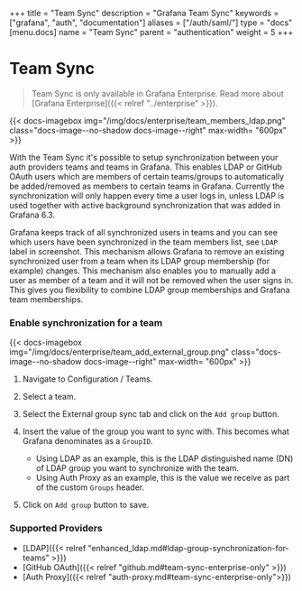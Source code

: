 +++
title = "Team Sync"
description = "Grafana Team Sync"
keywords = ["grafana", "auth", "documentation"]
aliases = ["/auth/saml/"]
type = "docs"
[menu.docs]
name = "Team Sync"
parent = "authentication"
weight = 5
+++

# Team Sync

> Team Sync is only available in Grafana Enterprise. Read more about [Grafana Enterprise]({{< relref "../enterprise" >}}).

{{< docs-imagebox img="/img/docs/enterprise/team_members_ldap.png" class="docs-image--no-shadow docs-image--right" max-width= "600px" >}}

With the Team Sync it's possible to setup synchronization between your auth providers teams and teams in Grafana. This enables LDAP or GitHub OAuth users which are members
of certain teams/groups to automatically be added/removed as members to certain teams in Grafana. Currently the synchronization will only happen every
time a user logs in, unless LDAP is used together with active background synchronization that was added in Grafana 6.3.

Grafana keeps track of all synchronized users in teams and you can see which users have been synchronized in the team members list, see `LDAP` label in screenshot.
This mechanism allows Grafana to remove an existing synchronized user from a team when its LDAP group membership (for example) changes. This mechanism also enables you to manually add
a user as member of a team and it will not be removed when the user signs in. This gives you flexibility to combine LDAP group memberships and Grafana team memberships.

<div class="clearfix"></div>

### Enable synchronization for a team

{{< docs-imagebox img="/img/docs/enterprise/team_add_external_group.png" class="docs-image--no-shadow docs-image--right" max-width= "600px" >}}

1. Navigate to Configuration / Teams.
2. Select a team.
3. Select the External group sync tab and click on the `Add group` button.
4. Insert the value of the group you want to sync with. This becomes what Grafana denominates as a `GroupID`.

    - Using LDAP as an example, this is the LDAP distinguished name (DN) of LDAP group you want to synchronize with the team.
    - Using Auth Proxy as an example, this is the value we receive as part of the custom `Groups` header.

5. Click on `Add group` button to save.

### Supported Providers

* [LDAP]({{< relref "enhanced_ldap.md#ldap-group-synchronization-for-teams" >}})
* [GitHub OAuth]({{< relref "github.md#team-sync-enterprise-only" >}})
* [Auth Proxy]({{< relref "auth-proxy.md#team-sync-enterprise-only">}})
